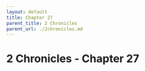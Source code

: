 ```yaml
---
layout: default
title: Chapter 27
parent_title: 2 Chronicles
parent_url: ./2chronicles.md
---
```


# 2 Chronicles - Chapter 27
